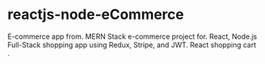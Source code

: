 # reactjs-node-eCommerce
E-commerce app from. MERN Stack e-commerce project for. React, Node.js Full-Stack shopping app using Redux, Stripe, and JWT. React shopping cart .
